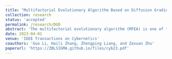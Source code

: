 ```yaml
---
title: "Multifactorial Evolutionary Algorithm Based on Diffusion Gradient Descent"
collection: research
status: 'accepted'
permalink: /research/DGD
abstract: 'The multifactorial evolutionary algorithm (MFEA) is one of the most widely used evolutionary multitasking algorithms. The MFEA implements knowledge transfer among optimization tasks via crossover and mutation operators and it obtains high-quality solutions more efficiently than single-task evolutionary algorithms. Despite the effectiveness of MFEA in solving difficult optimization problems, there is no evidence of population convergence or theoretical explanations of how knowledge transfer increases algorithm performance. To fill this gap, we propose a new MFEA based on diffusion gradient descent (DGD) namely MFEA-DGD in this paper. We prove the convergence of DGD for multiple similar tasks and demonstrate that the local convexity of some tasks can help other tasks escape from local optima via knowledge transfer. Based on this theoretical foundation, we design complementary crossover and mutation operators for the proposed MFEA-DGD. As a result, the evolution population is endowed with a dynamic equation that is similar to DGD, i.e., convergence is guaranteed, and the benefit from knowledge transfer is explainable. In addition, a hyper-rectangular search strategy is introduced to allow MFEA-DGD to explore more underdeveloped areas in the unified express space of all tasks and the subspace of each task. The proposed MFEA-DGD is verified experimentally on various multitask optimization problems, and the results demonstrate that MFEA-DGD can converge faster to competitive results compared to state-of-the-art evolutionary multitasking algorithms. We also show the possibility of interpreting the experimental results based on the convexity of different tasks. '
date: 2023-04-01
venue: 'IEEE Transactions on Cybernetics'
coauthors: 'Guo Li, Haili Zhang, Zhengping Liang, and Zexuan Zhu'
paperurl: 'https://ZBLSIGMA.github.io/files/cyb23.pdf'
---
```


